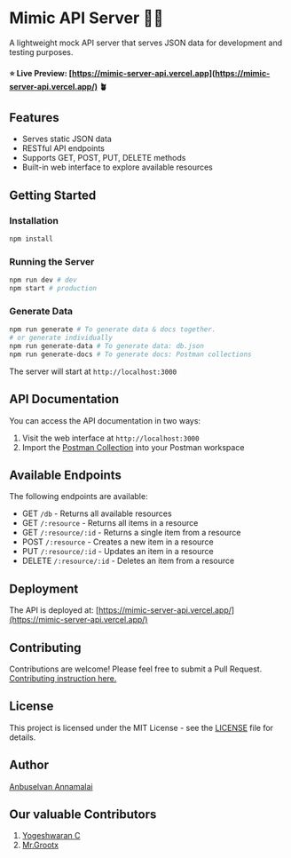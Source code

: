 # Mimic API Server 🧑‍💻

A lightweight mock API server that serves JSON data for development and testing purposes.

#### ⭐ Live Preview: [https://mimic-server-api.vercel.app](https://mimic-server-api.vercel.app/) 🪴

## Features

- Serves static JSON data
- RESTful API endpoints
- Supports GET, POST, PUT, DELETE methods
- Built-in web interface to explore available resources

## Getting Started

### Installation

```bash
npm install
```

### Running the Server

```bash
npm run dev # dev
npm start # production
```

### Generate Data

```bash
npm run generate # To generate data & docs together.
# or generate individually
npm run generate-data # To generate data: db.json
npm run generate-docs # To generate docs: Postman collections
```

The server will start at `http://localhost:3000`

## API Documentation

You can access the API documentation in two ways:

1. Visit the web interface at `http://localhost:3000`
2. Import the [Postman Collection](http://localhost:3000/postman_collection.json) into your Postman workspace

## Available Endpoints

The following endpoints are available:

- GET `/db` - Returns all available resources
- GET `/:resource` - Returns all items in a resource
- GET `/:resource/:id` - Returns a single item from a resource
- POST `/:resource` - Creates a new item in a resource
- PUT `/:resource/:id` - Updates an item in a resource
- DELETE `/:resource/:id` - Deletes an item from a resource

## Deployment

The API is deployed at: [https://mimic-server-api.vercel.app/](https://mimic-server-api.vercel.app/)

## Contributing

Contributions are welcome! Please feel free to submit a Pull Request. [Contributing instruction here.](./CONTRIBUTE.md)

## License

This project is licensed under the MIT License - see the [LICENSE](LICENSE) file for details.

## Author

[Anbuselvan Annamalai](https://facebook.com/anburocky3)

## Our valuable Contributors

1. [Yogeshwaran C](https://github.com/yogesh7401)
2. [Mr.Grootx](https://github.com/MrGrootx)
